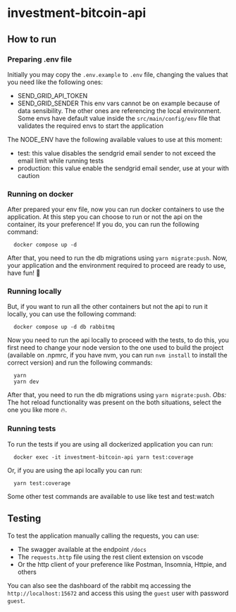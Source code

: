# investment-bitcoin-api

## How to run

### Preparing .env file
Initially you may copy the `.env.example` to `.env` file, changing the values that you need like the following ones:
- SEND_GRID_API_TOKEN
- SEND_GRID_SENDER
This env vars cannot be on example because of data sensibility. The other ones are referencing the local environment.
Some envs have default value inside the `src/main/config/env` file that validates the required envs to start the application

The NODE_ENV have the following available values to use at this moment:
* test: this value disables the sendgrid email sender to not exceed the email limit while running tests
* production: this value enable the sendgrid email sender, use at your with caution

### Running on docker
After prepared your env file, now you can run docker containers to use the application. At this step you can choose to run or not the api on the container, its your preference!
If you do, you can run the following command:
````shell
  docker compose up -d
````
After that, you need to run the db migrations using `yarn migrate:push`.
Now, your application and the environment required to proceed are ready to use, have fun! 🚀

### Running locally
But, if you want to run all the other containers but not the api to run it locally, you can use the following command:
````shell
  docker compose up -d db rabbitmq
````
Now you need to run the api locally to proceed with the tests, to do this, you first need to change your node version to the one used to build the project (available on .npmrc, if you have nvm, you can run `nvm install` to install the correct version) and run the following commands:
````shell
  yarn
  yarn dev
````
After that, you need to run the db migrations using `yarn migrate:push`.
*Obs:* The hot reload functionality was present on the both situations, select the one you like more 🔥.

### Running tests
To run the tests if you are using all dockerized application you can run:
````shell
  docker exec -it investment-bitcoin-api yarn test:coverage
````
Or, if you are using the api locally you can run:
````shell
  yarn test:coverage
````
Some other test commands are available to use like test and test:watch 

## Testing

To test the application manually calling the requests, you can use:
* The swagger available at the endpoint `/docs`
* The `requests.http` file using the rest client extension on vscode
* Or the http client of your preference like Postman, Insomnia, Httpie, and others

You can also see the dashboard of the rabbit mq accessing the `http://localhost:15672` and access this using the `guest` user with password `guest`. 